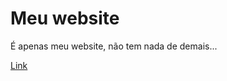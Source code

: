 # Meu website
É apenas meu website, não tem nada de demais...


<a href="https://www.white-blue1.github.io/website">Link</a>
